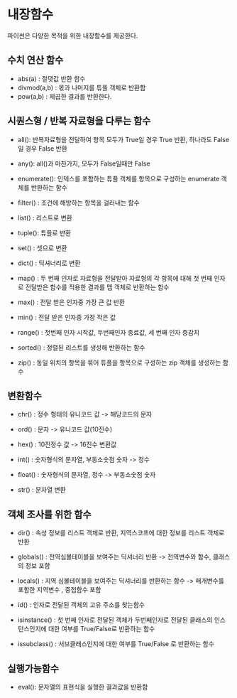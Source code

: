 # 내장함수

파이썬은 다양한 목적을 위한 내장함수를 제공한다.

## 수치 연산 함수

* abs(a) : 절댓값 반환 함수
* divmod(a,b) : 몫과 나머지를 튜플 객체로 반환함
* pow(a,b) : 제곱한 결과를 반환한다.

## 시퀀스형 / 반복 자료형을 다루는 함수

* all(): 반복자료형을 전달하여 항목 모두가 True일 경우 True 반환, 하나라도 False 일 경우 False 반환
* any(): all()과 마찬가지, 모두가 False일때만 False
* enumerate(): 인덱스를 포함하는 튜플 객체를 항목으로 구성하는 enumerate 객체를 반환하는 함수
* filter() : 조건에 해방하는 항목을 걸러내는 함수
* list() : 리스트로 변환
* tuple(): 튜플로 뱐환
* set() : 셋으로 변환
* dict() : 딕셔너리로 변환

* map() : 두 번째 인자로 자료형을 전달받아 자료형의 각 항목에 대해 첫 번째 인자로 전달받은 함수를 적용한 결과를 맴 객체로 반환하는 함수
* max() : 전달 받은 인자중 가장 큰 값 반환
* min() : 전달 받은 인자중 가장 작은 값 
* range() : 첫번째 인자 시작값, 두번째인자 종료값, 세 번째 인자 증감치

* sorted() : 정렬된 리스트를 생성해 반환하는 함수
* zip() : 동일 위치의 항목을 묶어 튜플을 항목으로 구성하는 zip 객체를 생성하는 함수

## 변환함수

* chr() : 정수 형태의 유니코드 값 -> 해당코드의 문자
* ord() : 문자 -> 유니코드 값(10진수)
* hex() : 10진정수 값 -> 16진수 변환값

* int() : 숫자형식의 문자열, 부동소숫점 숫자 -> 정수
* float() : 숫자형식의 문자열, 정수 -> 부동소숫점 숫자
* str() : 문자열 변환

## 객체 조사를 위한 함수

* dir() : 속성 정보를 리스트 객체로 반환, 지역스코프에 대한 정보를 리스트 객체로 반환
* globals() : 전역심볼테이블을 보여주는 딕셔너리 반환 -> 전역변수와 함수, 클래스의 정보 포함
* locals() : 지역 심볼테이블을 보여주는 딕셔너리를 반환하는 함수 -> 매개변수를 포함한 지역변수 , 중첩함수 포함
* id() : 인자로 전달된 객체의 고유 주소를 찾는함수

* isinstance() : 첫 번째 인자로 전달된 객체가 두번째인자로 전달된 클래스의 인스턴스인지에 대한 여부를 True/False로 반환하는 함수
* issubclass() : 서브클래스인지에 대한 여부를 True/False 로 반환하는 함수

## 실행가능함수

* eval(): 문자열의 표현식을 실행한 결과값을 반환함